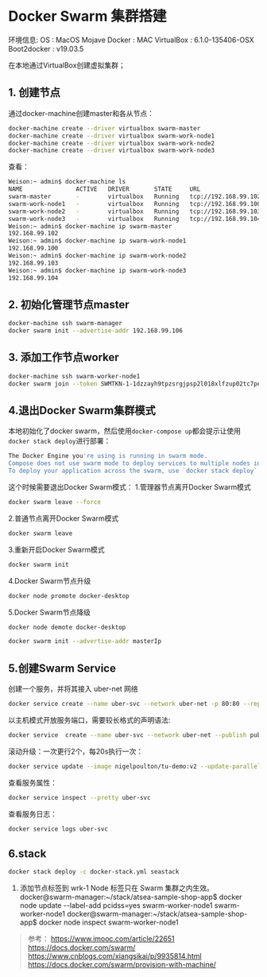 # Docker Swarm 集群搭建
环境信息:
OS : MacOS Mojave
Docker : MAC
VirtualBox : 6.1.0-135406-OSX
Boot2docker : v19.03.5

在本地通过VirtualBox创建虚拟集群；
  
## 1. 创建节点
通过docker-machine创建master和各从节点：

```bash
docker-machine create --driver virtualbox swarm-master
docker-machine create --driver virtualbox swarm-work-node1
docker-machine create --driver virtualbox swarm-work-node2
docker-machine create --driver virtualbox swarm-work-node3
```
查看：
```bash
Weison:~ admin$ docker-machine ls
NAME               ACTIVE   DRIVER       STATE     URL                         SWARM   DOCKER     ERRORS
swarm-master       -        virtualbox   Running   tcp://192.168.99.102:2376           v19.03.5
swarm-work-node1   -        virtualbox   Running   tcp://192.168.99.100:2376           v19.03.5
swarm-work-node2   -        virtualbox   Running   tcp://192.168.99.103:2376           v19.03.5
swarm-work-node3   -        virtualbox   Running   tcp://192.168.99.104:2376           v19.03.5
Weison:~ admin$ docker-machine ip swarm-master
192.168.99.102
Weison:~ admin$ docker-machine ip swarm-work-node1
192.168.99.100
Weison:~ admin$ docker-machine ip swarm-work-node2
192.168.99.103
Weison:~ admin$ docker-machine ip swarm-work-node3
192.168.99.104
```

## 2. 初始化管理节点master
```bash
docker-machine ssh swarm-manager
docker swarm init --advertise-addr 192.168.99.106
```

## 3. 添加工作节点worker

```bash
docker-machine ssh swarm-worker-node1
docker swarm join --token SWMTKN-1-1dzzayh9tpzsrgjpsp2l018xlfzup02tc7pe6baviy25lsh2eq-dc147e1pkowyo52qu4iypbre3 192.168.99.106:2377
```

## 4.退出Docker Swarm集群模式

本地初始化了docker swarm，然后使用`docker-compose up`都会提示让使用`docker stack deploy`进行部署：

```bash
The Docker Engine you're using is running in swarm mode.
Compose does not use swarm mode to deploy services to multiple nodes in a swarm. All containers will be scheduled on the current node.
To deploy your application across the swarm, use `docker stack deploy`.
```

这个时候需要退出Docker Swarm模式：
1.管理器节点离开Docker Swarm模式

```bash
docker swarm leave --force
```

2.普通节点离开Docker Swarm模式

```bash
docker swarm leave
```

3.重新开启Docker Swarm模式

```bash
docker swarm init
```

4.Docker Swarm节点升级

```bash
docker node promote docker-desktop
```
5.Docker Swarm节点降级

```bash
docker node demote docker-desktop
```


```bash
docker swarm init --advertise-addr masterIp
```

## 5.创建Swarm Service
创建一个服务，并将其接入 uber-net 网络
```bash
docker service create --name uber-svc --network uber-net -p 80:80 --replicas 2 nigelpoulton/tu-demo:v1
```


以主机模式开放服务端口，需要较长格式的声明语法:
```bash
docker service  create --name uber-svc --network uber-net --publish published=80,target=80,mode=host --replicas 3 nigelpoulton/tu-demo:v1
```

滚动升级：一次更行2个，每20s执行一次：
```bash
docker service update --image nigelpoulton/tu-demo:v2 --update-parallelism 2 --update-delay 20s uber-svc
```

查看服务属性：
```bash
docker service inspect --pretty uber-svc
```


查看服务日志：
```bash
docker service logs uber-svc
```

## 6.stack
```bash
docker stack deploy -c docker-stack.yml seastack
```

1) 添加节点标签到 wrk-1   Node 标签只在 Swarm 集群之内生效。
docker@swarm-manager:~/stack/atsea-sample-shop-app$ docker node update --label-add pcidss=yes swarm-worker-node1
swarm-worker-node1
docker@swarm-manager:~/stack/atsea-sample-shop-app$ docker node inspect swarm-worker-node1
>参考：
>https://www.imooc.com/article/22651
>https://docs.docker.com/swarm/
>https://www.cnblogs.com/xiangsikai/p/9935814.html
>https://docs.docker.com/swarm/provision-with-machine/
